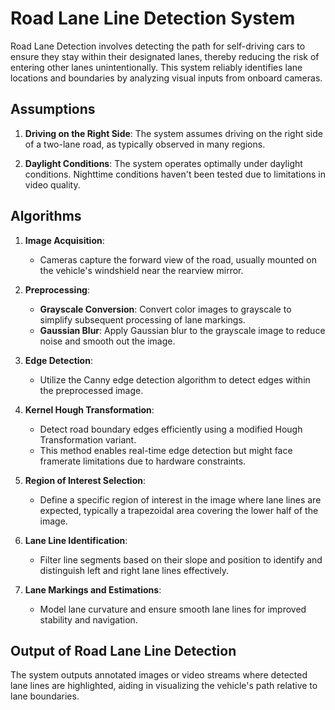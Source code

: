 # Road Lane Line Detection System

Road Lane Detection involves detecting the path for self-driving cars to ensure they stay within their designated lanes, thereby reducing the risk of entering other lanes unintentionally. This system reliably identifies lane locations and boundaries by analyzing visual inputs from onboard cameras.

## Assumptions

1. **Driving on the Right Side**: The system assumes driving on the right side of a two-lane road, as typically observed in many regions.

2. **Daylight Conditions**: The system operates optimally under daylight conditions. Nighttime conditions haven't been tested due to limitations in video quality.

## Algorithms

1. **Image Acquisition**: 
   - Cameras capture the forward view of the road, usually mounted on the vehicle's windshield near the rearview mirror.

2. **Preprocessing**: 
   - **Grayscale Conversion**: Convert color images to grayscale to simplify subsequent processing of lane markings.
   - **Gaussian Blur**: Apply Gaussian blur to the grayscale image to reduce noise and smooth out the image.

3. **Edge Detection**: 
   - Utilize the Canny edge detection algorithm to detect edges within the preprocessed image.

4. **Kernel Hough Transformation**: 
   - Detect road boundary edges efficiently using a modified Hough Transformation variant.
   - This method enables real-time edge detection but might face framerate limitations due to hardware constraints.

5. **Region of Interest Selection**: 
   - Define a specific region of interest in the image where lane lines are expected, typically a trapezoidal area covering the lower half of the image.

6. **Lane Line Identification**: 
   - Filter line segments based on their slope and position to identify and distinguish left and right lane lines effectively.

7. **Lane Markings and Estimations**: 
   - Model lane curvature and ensure smooth lane lines for improved stability and navigation.

## Output of Road Lane Line Detection
The system outputs annotated images or video streams where detected lane lines are highlighted, aiding in visualizing the vehicle's path relative to lane boundaries.
